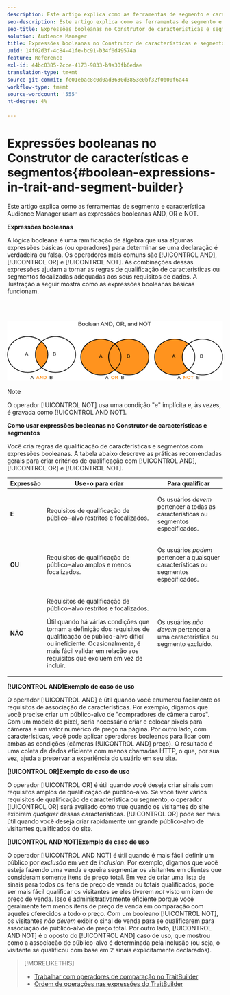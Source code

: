 ```yaml
---
description: Este artigo explica como as ferramentas de segmento e característica Audience Manager usam as expressões booleanas AND, OR e NOT.
seo-description: Este artigo explica como as ferramentas de segmento e característica Audience Manager usam as expressões booleanas AND, OR e NOT.
seo-title: Expressões booleanas no Construtor de características e segmentos
solution: Audience Manager
title: Expressões booleanas no Construtor de características e segmentos
uuid: 14f02d3f-4c84-41fe-bc91-b34f0d49574a
feature: Reference
exl-id: 44bc0385-2cce-4173-9833-b9a30fb6edae
translation-type: tm+mt
source-git-commit: fe01ebac8c0d0ad3630d3853e0bf32f0b00f6a44
workflow-type: tm+mt
source-wordcount: '555'
ht-degree: 4%

---
```


# Expressões booleanas no Construtor de características e segmentos{#boolean-expressions-in-trait-and-segment-builder}

Este artigo explica como as ferramentas de segmento e característica Audience Manager usam as expressões booleanas AND, OR e NOT.

<!-- 

c_tb_boolean.xml

 -->

**Expressões booleanas**

A lógica booleana é uma ramificação de álgebra que usa algumas expressões básicas (ou operadores) para determinar se uma declaração é verdadeira ou falsa. Os operadores mais comuns são [!UICONTROL AND], [!UICONTROL OR] e [!UICONTROL NOT]. As combinações dessas expressões ajudam a tornar as regras de qualificação de características ou segmentos focalizadas adequadas aos seus requisitos de dados. A ilustração a seguir mostra como as expressões booleanas básicas funcionam.

<br> 

![](assets/BooleanOverview_small.png)

>[!NOTE]
>
>O operador [!UICONTROL NOT] usa uma condição &quot;e&quot; implícita e, às vezes, é gravada como [!UICONTROL AND NOT].

**Como usar expressões booleanas no Construtor de características e segmentos**

Você cria regras de qualificação de características e segmentos com expressões booleanas. A tabela abaixo descreve as práticas recomendadas gerais para criar critérios de qualificação com [!UICONTROL AND], [!UICONTROL OR] e [!UICONTROL NOT].

<table id="table_C762872C98F54C4A86A2F1C840A86657"> 
 <thead> 
  <tr> 
   <th colname="col1" class="entry"> Expressão </th> 
   <th colname="col2" class="entry"> Use-o para criar </th> 
   <th colname="col3" class="entry"> Para qualificar </th> 
  </tr>
 </thead>
 <tbody> 
  <tr> 
   <td colname="col1"> <p><b><span class="wintitle"> E</span></b> </p> </td> 
   <td colname="col2"> <p>Requisitos de qualificação de público-alvo restritos e focalizados. </p> </td> 
   <td colname="col3"> <p>Os usuários <i>devem</i> pertencer a todas as características ou segmentos especificados. </p> </td> 
  </tr> 
  <tr> 
   <td colname="col1"> <p><b><span class="wintitle"> OU</span></b> </p> </td> 
   <td colname="col2"> <p>Requisitos de qualificação de público-alvo amplos e menos focalizados. </p> </td> 
   <td colname="col3"> <p>Os usuários <i>podem</i> pertencer a quaisquer características ou segmentos especificados. </p> </td> 
  </tr> 
  <tr> 
   <td colname="col1"> <p><b><span class="wintitle"> NÃO</span></b> </p> </td> 
   <td colname="col2"> <p>Requisitos de qualificação de público-alvo restritos e focalizados. </p> <p>Útil quando há várias condições que tornam a definição dos requisitos de qualificação de público-alvo difícil ou ineficiente. Ocasionalmente, é mais fácil validar em relação aos requisitos que excluem em vez de incluir. </p> </td> 
   <td colname="col3"> <p>Os usuários <i>não devem</i> pertencer a uma característica ou segmento excluído. </p> </td> 
  </tr> 
 </tbody> 
</table>

**[!UICONTROL AND]Exemplo de caso de uso**

O operador [!UICONTROL AND] é útil quando você enumerou facilmente os requisitos de associação de características. Por exemplo, digamos que você precise criar um público-alvo de &quot;compradores de câmera caros&quot;. Com um modelo de pixel, seria necessário criar e colocar pixels para câmeras e um valor numérico de preço na página. Por outro lado, com características, você pode aplicar operadores booleanos para lidar com ambas as condições (câmeras [!UICONTROL AND] preço). O resultado é uma coleta de dados eficiente com menos chamadas HTTP, o que, por sua vez, ajuda a preservar a experiência do usuário em seu site.

**[!UICONTROL OR]Exemplo de caso de uso**

O operador [!UICONTROL OR] é útil quando você deseja criar sinais com requisitos amplos de qualificação de público-alvo. Se você tiver vários requisitos de qualificação de característica ou segmento, o operador [!UICONTROL OR] será avaliado como true quando os visitantes do site exibirem *qualquer* dessas características. [!UICONTROL OR] pode ser mais útil quando você deseja criar rapidamente um grande público-alvo de visitantes qualificados do site.

**[!UICONTROL AND NOT]Exemplo de caso de uso**

O operador [!UICONTROL AND NOT] é útil quando é mais fácil definir um público por *exclusão* em vez de *inclusion*. Por exemplo, digamos que você esteja fazendo uma venda e queira segmentar os visitantes em clientes que consideram somente itens de preço total. Em vez de criar uma lista de sinais para todos os itens de preço de venda ou totais qualificados, pode ser mais fácil qualificar os visitantes se eles tiverem *not* visto um item de preço de venda. Isso é administrativamente eficiente porque você geralmente tem menos itens de preço de venda em comparação com aqueles oferecidos a todo o preço. Com um booleano [!UICONTROL NOT], os visitantes *não devem* exibir o sinal de venda para se qualificarem para associação de público-alvo de preço total. Por outro lado, [!UICONTROL AND NOT] é o oposto do [!UICONTROL AND] caso de uso, que mostrou como a associação de público-alvo é determinada pela inclusão (ou seja, o visitante se qualificou com base em 2 sinais explicitamente declarados).

>[!MORELIKETHIS]
>
>* [Trabalhar com operadores de comparação no TraitBuilder](../features/traits/trait-comparison-operators.md)
>* [Ordem de operações nas expressões do TraitBuilder](../features/traits/trait-operator-precedence.md)

